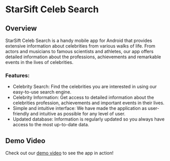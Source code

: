 # StarSift Celeb Search

## Overview

StarSift Celeb Search is a handy mobile app for Android that provides extensive information about celebrities from various walks of life. From actors and musicians to famous scientists and athletes, our app offers detailed information about the professions, achievements and remarkable events in the lives of celebrities.

### Features:

- Celebrity Search: Find the celebrities you are interested in using our easy-to-use search engine.
- Celebrity Information: Get access to detailed information about the celebrities profession, achievements and important events in their lives.
- Simple and intuitive interface: We have made the application as user-friendly and intuitive as possible for any level of user.
- Updated database: Information is regularly updated so you always have access to the most up-to-date data.

## Demo Video

Check out our [demo video](https://www.example.com/celebrity_info_app_demo) to see the app in action!
